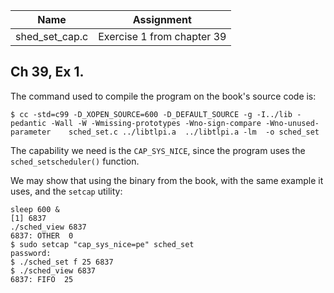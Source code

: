 | Name | Assignment |
| ---- | ---------- |
| shed_set_cap.c  | Exercise 1 from chapter 39 |

## Ch 39, Ex 1.

The command used to compile the program on the book's source code is:

```
$ cc -std=c99 -D_XOPEN_SOURCE=600 -D_DEFAULT_SOURCE -g -I../lib -pedantic -Wall -W -Wmissing-prototypes -Wno-sign-compare -Wno-unused-parameter    sched_set.c ../libtlpi.a  ../libtlpi.a -lm  -o sched_set
```

The capability we need is the `CAP_SYS_NICE`, since the program uses the `sched_setscheduler()` function.

We may show that using the binary from the book, with the same example it uses, and the `setcap` utility:

```
sleep 600 &
[1] 6837
./sched_view 6837
6837: OTHER  0
$ sudo setcap "cap_sys_nice=pe" sched_set
password:
$ ./sched_set f 25 6837
$ ./sched_view 6837
6837: FIFO  25
```